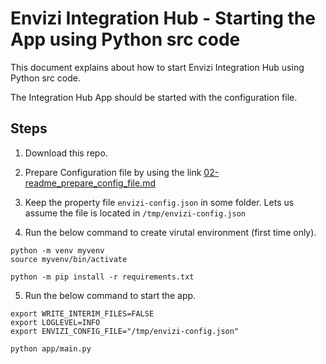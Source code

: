 # Envizi Integration Hub - Starting the App using Python src code

This document explains about how to start Envizi Integration Hub using Python src code.

The Integration Hub App should be started with the configuration file.

## Steps

1. Download this repo.

2. Prepare Configuration file by using the link [02-readme_prepare_config_file.md](./02-readme_prepare_config_file.md)

3. Keep the property file `envizi-config.json` in some folder. Lets us assume the file is located in `/tmp/envizi-config.json`

4. Run the below command to create virutal environment (first time only).
```
python -m venv myvenv
source myvenv/bin/activate

python -m pip install -r requirements.txt
```

5. Run the below command to start the app.

```
export WRITE_INTERIM_FILES=FALSE
export LOGLEVEL=INFO
export ENVIZI_CONFIG_FILE="/tmp/envizi-config.json"

python app/main.py

```



